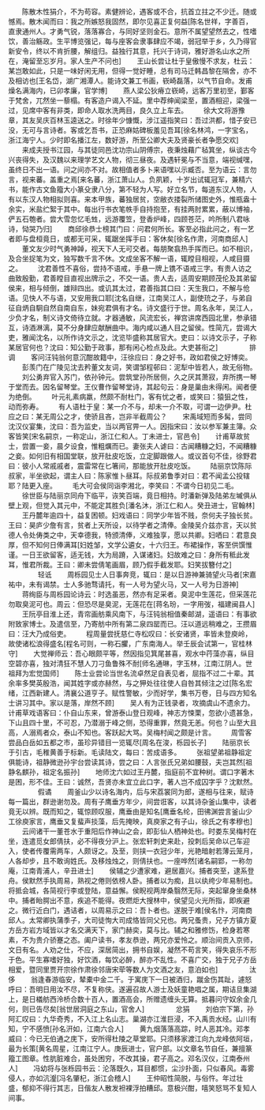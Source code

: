 <!-- { "loadSidebar": true } -->
　　陈散木性狷介，不为苟容。素健辨论，遇客或不合，抗首立拄之不少迁。随或憾焉。散木闻而曰：我之所嫉怒我固然，即尔见喜正复何益[陈名世祥，字善百，直隶通州人。才勇气锐，落落寡合，与同好坚则金石。意所不属望望然去之，性嗜饮，善治觞政。生平博览强记，每与座客会隶事肆应不竭，弱冠举于乡，久乃得官新安令，终以不肯折腰，解组归。益独行其意，托兴于诗词，雅好游名山水之所在，淹留至忘岁月。家人生产不问也]
　　王山长尝让杜于皇傲慢不求友，杜云：某岂敢如此，只是一味好闲无用，但得一觉好睡，总有司马迁韩昌黎在隔舍，亦不及相访也[王名岱，湖广湘潭人。能诗文兼工书画，嵚崎磊落，以气节自命。发甫燥名满海内，已卯孝廉，官学博]
　　燕人梁公狄瘠立嵚崎，远客万里初至，鄞客于梵舍，兀然坐一藜榻。有客造户谒入不延。里中荐绅闻梁至，置酒相迎，梁强一过，见席中客有非类，即命人取水洗两目，良久立上车去。
　　徐大文将游豫章，其友吴庆百林玉逵送之。时徐年少慷慨，涉江遥指笑曰：吾过洪都，惜子安已没，无可与言诗者。客或乞吾书，正恐麻姑碑板羞见吾耳[徐名林鸿，一字宝名，浙江海宁人。少时即名播江左，数好游，所至公卿大夫及贤豪长者争愿交欢]
　　来成夫授书江园，与其徒同邑沈功宗山阴傅宗，夜秉烛藉广毡箕坐，纵谈古今兴丧得失，及汉魏以来理学艺文人物，彻三昼夜。及遇轩冕与不当意，端视缄嘿，虽终日不出一语。问之间亦不对。故相值者多卜来语嘿以示臧否。至为语云：言勿言，视来蕃。盖重之焉[来名蕃，浙江萧山人。负夙颖，十岁出试辄冠军，兼精六书，能作古文鱼籀大小篆殳隶八分，第不轻为人写。好立名节，每道东汉人物，人有以东汉人物相拟则喜。来本甲族，蕃独居贫，空敝衣搂裂所储图史外，惟瓶盎十余实，米盐纻絮于其中。每出行书衣笔帙手自持抱至，有挂两肘累累，蔽以博袖，俨五石匏者。尝大雪忽忆毛甡，远游覆笠，登香炉峰，四顾苍茫，吟所制八君咏诗，恸哭乃归]
　　商邱徐恭士榜其门曰：问君何所长。客至必指此问之，有一艺者即与盘桓竟日，或都无可采，辄踞坐挥手曰：客休矣[徐名作肃，河南商邱人]
　　董文友少时气勇神踔，视天下人无可交者。每朋聚翕热手挥而已。如不相识，及合坐捉笔为文，独写数千言不休。文成坐客不解一语，辄瞠目相视，人咸目摄之。
　　沈君善性不喜俗，尝持不语戒，手悬一牌上镌不语戒三字。有贵人访之曲致殷勤，君善瞠目直视出牌示之，不交一语。贵人去，适周安期顾茂伦及其弟留侯来，相与倾倒，雄辩四出。或讥其太过，君善指其口曰：天生我口，不解与伧语。见快人不与语，又安用我口耶[沈名自继，江南吴江人，副使珫之子，与弟自征自炳自駉自然自南自东，妹宛君俱有才名。诗文盛行于世。周名永年，吴江人，少负才名，制义诗文倚待立就。才器通敏，风流宏长，禅宫讲席西园北里，参承错互，诗酒淋漓，莫不分身肆应献酬曲中。海内咸以通人目之留侯。性简亢，尝谒大吏，雅闻沈名，以所作诗文示之，沈览毕盛称其居官大。吏曰：以诗文示子，子称某居官何也？沈曰：知公勤于政事，那有闲心检点及此。大吏甚衔之]
　　
　　排调
　　客问汪钝翁何意沉酣故籍中，汪徐应曰：身之好书，政如君侯之好博奕。
　　彭羡门在广陵见沈去矜董文友词，笑谓邹程邨曰：泥犁中皆若人，故无俗物。
　　刘公勇弃官入苏门，依孙钟元。尝筑堂孙所居侧，久之厌其萧寂，弃所携一琴于堂而去。因名留琴堂。王仪曹作留琴堂诗，其起句云：身是巢由未得闲。闻者便为绝倒。
　　叶元礼素病羸，然颇不耐杜门，客有忧之者，或笑曰：猿狙之性，动而弥寿。
　　有人语杜于皇：某一介不与，却未一介不取，可谓一边伊尹。杜应之曰：某无周公之才，使骄且吝，岂非半截周公？
　　宋禹域短而多髯，尝同沈汉仪宴集，沈曰：吾为监史，当以两官畀一人。因指宋曰：汝以参军兼主簿。众客皆笑[宋名嗣京，一称定山，浙江仁和人。丁未进士，官邑令]
　　计甫草故贫士，尝置一妾，晨夕设食，惟粗爄而已。妻张夫人谑曰：古闻糟糠之妇，不闻糟糠之妾。如何旧有相国堂联，放开肚皮吃饭，立定脚跟做人。或议首句不佳，徐野君曰：彼小人常戚戚者，震雷常在匕箸间，那能放开肚皮吃饭。
　　陆丽京饮陈际叔家，半坐欲起，谓主人曰：陈家惟卜昼耳。际叔弟鲁季对曰：君不闻孟公投辖耶？陆更入座。
　　毛大可会侯同诣李湘北，李笑曰：不谓今日初见二毛。
　　徐世臣与陆丽京同舟下临平，诙笑百端，竟日相持。时潘新弹及陆弟左墄俱从壁上观，但觉入其元中，不能定其胜负[潘名沐，浙江仁和人。癸丑进士，官翰林]
　　王丹麓年逾四十，益复困顿。妇戏语曰：同学少年皆不贱，奈何夫子独长贫。王曰：昊庐少詹有言，贫者上天所设，以待学者之清俸。金陵吴介兹亦言，天以贫德人令处俦类之中，天幸德我，特颁清俸，义难独享，愿以共卿。妇哂曰：君意良厚，但不知何日俸满耳[妇姓邹，文学公遴女，十六归王。布裙操作，客至供馔惟谨。一日王欲留客，适无钱，大为局蹐，入谋诸妇。妇故难之曰：身所有秪此发耳，惟君所裁。王曰：卿未尝倩笔画眉，顾乃假手截发耶。妇笑拔簪付之]
　　
　　轻诋
　　周栎园见士人日事奔竞，辄曰：是以日游神兼骑望火马者[宋嘉祐中，未有谒禁。士人多驰骛请托，有一人号为望火马，又一人号为日游神]
　　蒋绚臣与周栎园论诗云：时选虽恶，然亦有足采者。臭泥中生莲花，但采莲花勿取臭泥可也。周云：但恐尽是臭泥，无莲花在[蒋名玢，一字用弢，福建闽县人]
　　王阮亭目淮上还，青帘画舫乘风南下，与汪钝翁相值秦邮湖，遥语曰：有事欲附致家博士。及遣信至，乃寄舫中所有第二泉四罂而已。汪以道远稍难之，王攒眉曰：汪大乃成俗吏。
　　程周量尝抚慈仁寺松叹曰：长安诸贤，率皆未登庾岭，故使诸松浪得盛名[程名可则，一称石臞，广东南海人。举壬辰会试第一，官桂林守]
　　大觉禅师云：吾心眼颇平等，然因指见箕尾甚喜，观水中荇藻亦喜，纵目空碧亦喜，独对清狂不慧人刀刁鱼鲁殊不耐[师名通琳，字玉林，江南江阴人。世祖拜为宏觉国师]
　　陈士业尝论当世名流卓然足自表见者，屈指不过二十辈。其余率多樊英殷浩，闻其姓字或亦赫然，与之狎处往往使人自咎其倾注之过[陈名宏绪，江西新建人。清襄公道亨子。赋性警敏，少而好学，集书万卷，日与四方知名士讲习其中。家以是落，岸然不顾]
　　吴人有为正钱录者，攻摘虞山不遗余力。计甫草戏语客曰：仆自山东来，曾游泰山登日观峰，神志方悚栗，忽欲小遗甚急，下山且四十里，不可忍，乃潜溺于峰之侧，恐得重罪，然竟无恙。何也？山至大且高，人溺焉者众，泰山不知也。客跃起大骂。吴梅村闻之颇是计言。
　　周雪客尝品白岳如五都之市，虽珍异错目一览辄尽[周名在浚，栎园长子]
　　陆丽京长于引古，毛稚黄善于标新。毛读陆文，每曰：苦成语多。
　　张祖望弟祖静祖定俱能诗，祖静微逊孙宇台尝读其诗，尝之曰：人言张氏兄弟如腰鼓，夫岂其然[祖静名麒孙，祖定名振孙]
　　地师沈六如过王丹麓，指庭前不宜种树。谓口字著木是困，形不佳。王曰：诚然，吾贤亦未宜立此口字，著人岂不成囚字乎？沈默然。
　　
　　假谲
　　周釜山少以诗名海内，后与宋荔裳同为郎，遂相与往来，赋诗每一篇出，群逊谢勿及。周有子鹰垂方年少，间尝诳客，以其诗杂釜山集中，读者竟无以辨。既而知之，辄惊顾叹服，鹰垂由是知名[鹰垂名纶，田彿渊尝言釜山少工徐庾家言，鹰垂又复蜚声掞藻，后先掩映，真庾家之有子山，徐氏之有孝穆也]
　　云间诸干一董苍水于重阳后作神山之会，即彭仙人栖神处也。时娄东吴梅村在坐，连遣觅女郎倩扶，必不得夜分沪上。张宏轩刺史来赴，投刺后吴命以己车迎入，使者传覆需两车，人颇讶之。及至，则挟一衣冠少年，光艳暗射若薄云笼月，人各却步，且不敢询姓氏。及移烛烛之，则倩扶也。一座哗然[诸名嗣郢，一称勿庵，江南青浦人，辛丑进士]
　　侯辅之少遭家难，避居嘉兴。捕者突至，逮系登舟。侯默然手执周易，熟视之倦则依榜人卧。捕者以为痴，且以纨绔少年易制也。将抵会城，各简视行李或登陆，意益懈。侯睨视两岸桑翳然无际，突起窜身坐桑林中。捕者眙腭出不意，疾追不能得。夜燃炬大搜林中，侯望见火光所指，即疾避之。微行近白门，遇诘者，以周易示之曰：吾卜者也。遂脱于难[侯名忭，河南商邱人。太常卿执蒲季子，大司徒恂大司成恪皆同父兄也。两兄蚤贵，兄子方镇方夏方岳方岩方域皆以才名交满天下，家门赫奕，莫与比。辅之和雅修饬，检身若寒素，不为贵介骄蹇之态。阖户读书，孝友恭逊，两兄亦爱怜之。顺治间贡入京师，文日有名。人劝之仕，不应，深居简出，拥书自娱，凝然不苟言笑，得失哀乐不形于色。平生寡嗜好独，好饮酒，每饮必醉，醉亦不乱性。不喜广交，独于兄子方岳相爱，暨同里贾开宗徐作肃徐邻唐宋荦等数人为文酒之友，意泊如也]
　　
　　汰侈
　　翁逢春游临安，辇橐中金二千。于寓庑下一日被酒归，蹴金伤其趾，遽怒呼曰：吾明日用汝不尽，不复称侠。遂遍召故人游士及妖童艳唱之属，期诘旦集湖上，是日檥舫西泠桥合数十百人，置酒高会，所赠遗缠头无算。抵暮问守奴余金几何，则已告尽矣[翁世居洞庭之东山，官舍人]
　　
　　忿狷
　　刘伯宗下第，孙阿汇叹曰：九华奇秀，不入江上名山志。巢湖亦江淮巨浸，不入禹贡水经。山川有知，宁不感愤[孙名汧如，江南六合人]
　　黄九烟落落高踪，时人恶其冷。邓孝威曰：今已无伯通之庑下，安所得杜陵之草堂耶。只须移家渡江向九龙峰依阿垣，最为长策[黄名周星，江南江宁人。庚辰进士，官户部。以文章名节自任，兼擅篆籀工图章。性肮脏难合，虽处困穷，不改其操，君子高之。邓名汉仪，江南泰州人]
　　冯幼将与张栎园书云：沦落既久，耳目都惯，尘沙扑面，只似春风。毒雾侵人，亦如沆瀣[冯名肇杞，浙江会稽人]
　　王仲昭性简脱，与俗忤。年过壮盛，郁抑不得行其志，日偕友人散发袒裸浮拍糟邱。意极兴酣，嘻笑怒骂不复知人间事。
